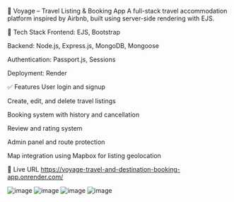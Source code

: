 🧾 Voyage – Travel Listing & Booking App
A full-stack travel accommodation platform inspired by Airbnb, built using server-side rendering with EJS.

🔧 Tech Stack
Frontend: EJS, Bootstrap

Backend: Node.js, Express.js, MongoDB, Mongoose

Authentication: Passport.js, Sessions

Deployment: Render

✅ Features
User login and signup

Create, edit, and delete travel listings

Booking system with history and cancellation

Review and rating system

Admin panel and route protection

Map integration using Mapbox for listing geolocation

🚀 Live URL
https://voyage-travel-and-destination-booking-app.onrender.com/

![image](https://github.com/user-attachments/assets/e1473a71-4b8f-494f-bde2-a3c696919eb2)
![image](https://github.com/user-attachments/assets/06e3fed0-edee-42be-9038-f96bae905beb)
![image](https://github.com/user-attachments/assets/10ea7eb1-07d8-48b9-bb6b-f94b295bd36b)
![image](https://github.com/user-attachments/assets/0859298f-8087-4bc7-bb37-510d27dbdd79)


